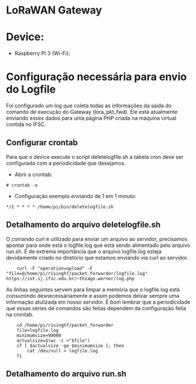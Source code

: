# LoRaWAN Gateway

# Device:
* Raspberry PI 3 (Wi-Fi);

# Configuração necessária para envio do Logfile
Foi configurado um log que coleta todas as informações da saída do comando de execução do Gateway (lora_pkt_fwd). Ele está atualmente enviando esses dados para uma página PHP criada na máquina virtual contida no IFSC.

## Configurar crontab
Para que o device execute o script deletelogfile.sh a tabela cron deve ser configurada com a periodicidade que desejamos.

* Abrir a crontab:
```
# crontab -e
```
* Configuração exemplo enviando de 1 em 1 minuto:
```
*/1 * * * * /home/pi/bin/deletelogfile.sh
```
## Detalhamento do arquivo deletelogfile.sh
O comando curl é utilizado para enviar um arquivo ao servidor, precisamos apontar para onde está o logfile.log que está sendo alimentado pelo arquivo run.sh. É de extrema importância que o arquivo logfile.log esteja devidamente criado no diretório que estamos enviando via curl ao servidor.

```
	curl -F "operation=upload" -F "file=@/home/pi/risinghf/packet_forwarder/logfile.log" https://iot.sj.ifsc.edu.br/~thiago.werner/log.php
```
As linhas seguintes servem para limpar a memória que o logfile.log está consumindo desnecessáriamente e assim podemos deixar sempre uma informação atulizada em nosso servidor. É bom lembrar que a periodicidade que essas séries de comandos são feitas dependem da configuração feita na crontab.

```
	cd /home/pi/risinghf/packet_forwarder
	file=logfile.log
	minimumsize=90000
	actualsize=$(wc -c <"$file")
	if [ $actualsize -ge $minimumsize ]; then
		cat /dev/null > logfile.log
	fi
```

## Detalhamento do arquivo run.sh
